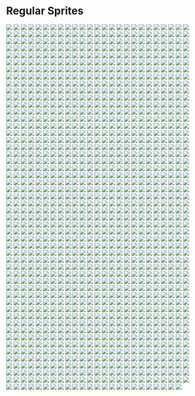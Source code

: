 # Regular Sprites
![](../static/regular/lombre.png)
![](../static/regular/ninjask.png)
![](../static/regular/garbodor-gmax.png)
![](../static/regular/vivillon-ocean.png)
![](../static/regular/ninetales.png)
![](../static/regular/furret.png)
![](../static/regular/corsola.png)
![](../static/regular/grubbin.png)
![](../static/regular/gastrodon-east.png)
![](../static/regular/runerigus.png)
![](../static/regular/arceus-dragon.png)
![](../static/regular/dewott.png)
![](../static/regular/gyarados.png)
![](../static/regular/sawsbuck-summer.png)
![](../static/regular/omastar.png)
![](../static/regular/toxtricity-low-key.png)
![](../static/regular/alakazam-mega.png)
![](../static/regular/vivillon-garden.png)
![](../static/regular/coalossal.png)
![](../static/regular/magearna-original.png)
![](../static/regular/kirlia.png)
![](../static/regular/croconaw.png)
![](../static/regular/dragonite.png)
![](../static/regular/drifblim.png)
![](../static/regular/oricorio-pom-pom.png)
![](../static/regular/alcremie-lemon-cream-star.png)
![](../static/regular/slugma.png)
![](../static/regular/registeel.png)
![](../static/regular/kyurem.png)
![](../static/regular/grookey.png)
![](../static/regular/deoxys-speed.png)
![](../static/regular/sandshrew.png)
![](../static/regular/shuckle.png)
![](../static/regular/silvally-water.png)
![](../static/regular/ludicolo.png)
![](../static/regular/golisopod.png)
![](../static/regular/hydreigon.png)
![](../static/regular/shuppet.png)
![](../static/regular/oranguru.png)
![](../static/regular/gallade-mega.png)
![](../static/regular/alcremie-caramel-swirl-strawberry.png)
![](../static/regular/unown-u.png)
![](../static/regular/silvally-psychic.png)
![](../static/regular/rotom.png)
![](../static/regular/silvally-poison.png)
![](../static/regular/mantyke.png)
![](../static/regular/deerling-summer.png)
![](../static/regular/furfrou-pharaoh.png)
![](../static/regular/monferno.png)
![](../static/regular/hitmonlee.png)
![](../static/regular/sunkern.png)
![](../static/regular/audino.png)
![](../static/regular/galvantula.png)
![](../static/regular/manectric.png)
![](../static/regular/silvally-ground.png)
![](../static/regular/stonjourner.png)
![](../static/regular/blastoise.png)
![](../static/regular/cacturne.png)
![](../static/regular/dusknoir.png)
![](../static/regular/porygon-z.png)
![](../static/regular/silvally-electric.png)
![](../static/regular/alcremie-matcha-cream-clover.png)
![](../static/regular/caterpie.png)
![](../static/regular/bouffalant.png)
![](../static/regular/unown-e.png)
![](../static/regular/calyrex.png)
![](../static/regular/fennekin.png)
![](../static/regular/zacian-crowned.png)
![](../static/regular/sealeo.png)
![](../static/regular/glalie-mega.png)
![](../static/regular/furfrou-kabuki.png)
![](../static/regular/swoobat.png)
![](../static/regular/dustox.png)
![](../static/regular/furfrou.png)
![](../static/regular/wimpod.png)
![](../static/regular/heracross.png)
![](../static/regular/eevee.png)
![](../static/regular/arceus-fire.png)
![](../static/regular/raticate.png)
![](../static/regular/vanillite.png)
![](../static/regular/kangaskhan.png)
![](../static/regular/arbok.png)
![](../static/regular/shelgon.png)
![](../static/regular/alcremie-mint-cream-strawberry.png)
![](../static/regular/thievul.png)
![](../static/regular/marshtomp.png)
![](../static/regular/skiploom.png)
![](../static/regular/leavanny.png)
![](../static/regular/heracross-mega.png)
![](../static/regular/grimer-alola.png)
![](../static/regular/absol-mega.png)
![](../static/regular/articuno-galar.png)
![](../static/regular/cubone.png)
![](../static/regular/minior-orange-gen7.png)
![](../static/regular/vullaby.png)
![](../static/regular/azurill.png)
![](../static/regular/liepard.png)
![](../static/regular/simipour.png)
![](../static/regular/tapu-bulu.png)
![](../static/regular/mewtwo-mega-x.png)
![](../static/regular/purrloin.png)
![](../static/regular/minior-red.png)
![](../static/regular/snorunt.png)
![](../static/regular/arceus-bug.png)
![](../static/regular/decidueye.png)
![](../static/regular/vivillon-archipelago.png)
![](../static/regular/houndour.png)
![](../static/regular/pidove.png)
![](../static/regular/furfrou-diamond.png)
![](../static/regular/alcremie-vanilla-cream-strawberry.png)
![](../static/regular/minior-violet.png)
![](../static/regular/charizard-gmax.png)
![](../static/regular/charizard-mega-x.png)
![](../static/regular/spoink.png)
![](../static/regular/clefable.png)
![](../static/regular/eldegoss.png)
![](../static/regular/natu.png)
![](../static/regular/bulbasaur.png)
![](../static/regular/venusaur-mega.png)
![](../static/regular/surskit.png)
![](../static/regular/arceus-grass.png)
![](../static/regular/toxicroak.png)
![](../static/regular/minior-yellow-gen-7.png)
![](../static/regular/ponyta-galar.png)
![](../static/regular/alcremie-ruby-swirl-strawberry.png)
![](../static/regular/kartana.png)
![](../static/regular/floette-eternal.png)
![](../static/regular/mr-mime-galar.png)
![](../static/regular/ledian.png)
![](../static/regular/cinderace.png)
![](../static/regular/zangoose.png)
![](../static/regular/pinsir-mega.png)
![](../static/regular/slowbro.png)
![](../static/regular/graveler-alola.png)
![](../static/regular/axew.png)
![](../static/regular/vivillon-sandstorm.png)
![](../static/regular/escavalier.png)
![](../static/regular/zeraora.png)
![](../static/regular/arceus-ground.png)
![](../static/regular/ariados.png)
![](../static/regular/ferroseed.png)
![](../static/regular/huntail.png)
![](../static/regular/turtwig.png)
![](../static/regular/cherrim-sunshine.png)
![](../static/regular/meowth-alola.png)
![](../static/regular/bellsprout.png)
![](../static/regular/salamence-mega.png)
![](../static/regular/alcremie-salted-cream-love.png)
![](../static/regular/numel.png)
![](../static/regular/kyogre-primal.png)
![](../static/regular/aurorus.png)
![](../static/regular/alcremie-lemon-cream-berry.png)
![](../static/regular/skorupi.png)
![](../static/regular/haxorus.png)
![](../static/regular/cloyster.png)
![](../static/regular/lopunny-mega.png)
![](../static/regular/magcargo.png)
![](../static/regular/castform-snowy.png)
![](../static/regular/dartrix.png)
![](../static/regular/silvally.png)
![](../static/regular/burmy.png)
![](../static/regular/weezing.png)
![](../static/regular/xurkitree.png)
![](../static/regular/eternatus-eternamax.png)
![](../static/regular/slowbro-galar.png)
![](../static/regular/gardevoir.png)
![](../static/regular/unown-z.png)
![](../static/regular/spheal.png)
![](../static/regular/gengar-gmax.png)
![](../static/regular/hakamo-o.png)
![](../static/regular/gardevoir-mega.png)
![](../static/regular/shelmet.png)
![](../static/regular/snover.png)
![](../static/regular/blaziken-mega.png)
![](../static/regular/froakie.png)
![](../static/regular/alcremie-salted-cream-flower.png)
![](../static/regular/dratini.png)
![](../static/regular/noctowl.png)
![](../static/regular/duraludon.png)
![](../static/regular/simisear.png)
![](../static/regular/silvally-fairy.png)
![](../static/regular/castform.png)
![](../static/regular/espeon.png)
![](../static/regular/electrode.png)
![](../static/regular/giratina-origin.png)
![](../static/regular/unown-w.png)
![](../static/regular/paras.png)
![](../static/regular/tynamo.png)
![](../static/regular/arrokuda.png)
![](../static/regular/jumpluff.png)
![](../static/regular/shiinotic.png)
![](../static/regular/dusclops.png)
![](../static/regular/cresselia.png)
![](../static/regular/stunfisk-galar.png)
![](../static/regular/trubbish.png)
![](../static/regular/oshawott.png)
![](../static/regular/palkia.png)
![](../static/regular/mamoswine.png)
![](../static/regular/mandibuzz.png)
![](../static/regular/exeggcute.png)
![](../static/regular/shellos-east.png)
![](../static/regular/klink.png)
![](../static/regular/arctovish.png)
![](../static/regular/samurott.png)
![](../static/regular/swellow.png)
![](../static/regular/chatot.png)
![](../static/regular/sableye.png)
![](../static/regular/abomasnow-mega.png)
![](../static/regular/sylveon.png)
![](../static/regular/yanma.png)
![](../static/regular/entei.png)
![](../static/regular/scyther.png)
![](../static/regular/raikou.png)
![](../static/regular/morpeko-hangry.png)
![](../static/regular/florges.png)
![](../static/regular/shellos.png)
![](../static/regular/teddiursa.png)
![](../static/regular/raboot.png)
![](../static/regular/foongus.png)
![](../static/regular/carkol.png)
![](../static/regular/blacephalon.png)
![](../static/regular/unown-k.png)
![](../static/regular/zapdos.png)
![](../static/regular/pikachu-pop-star.png)
![](../static/regular/magnezone.png)
![](../static/regular/silvally-dragon.png)
![](../static/regular/hypno.png)
![](../static/regular/purugly.png)
![](../static/regular/hitmontop.png)
![](../static/regular/golurk.png)
![](../static/regular/impidimp.png)
![](../static/regular/farfetchd.png)
![](../static/regular/unown-h.png)
![](../static/regular/phione.png)
![](../static/regular/swanna.png)
![](../static/regular/alcremie-ruby-cream-berry.png)
![](../static/regular/rotom-wash.png)
![](../static/regular/perrserker.png)
![](../static/regular/talonflame.png)
![](../static/regular/pikachu-starter.png)
![](../static/regular/parasect.png)
![](../static/regular/pichu-spiky-eared.png)
![](../static/regular/pikachu-cosplay.png)
![](../static/regular/alcremie-salted-cream-plain.png)
![](../static/regular/unown-t.png)
![](../static/regular/litleo.png)
![](../static/regular/minior-green.png)
![](../static/regular/passimian.png)
![](../static/regular/wobbuffet.png)
![](../static/regular/noivern.png)
![](../static/regular/blitzle.png)
![](../static/regular/luvdisc.png)
![](../static/regular/jellicent.png)
![](../static/regular/rayquaza.png)
![](../static/regular/volcanion.png)
![](../static/regular/spritzee.png)
![](../static/regular/morgrem.png)
![](../static/regular/krokorok.png)
![](../static/regular/glaceon.png)
![](../static/regular/alcremie-salted-cream-star.png)
![](../static/regular/flabebe-yellow.png)
![](../static/regular/minior-indigo.png)
![](../static/regular/unown-g.png)
![](../static/regular/geodude-alola.png)
![](../static/regular/floette.png)
![](../static/regular/roserade.png)
![](../static/regular/squirtle.png)
![](../static/regular/jigglypuff.png)
![](../static/regular/furfrou-matron.png)
![](../static/regular/alcremie-mint-cream-love.png)
![](../static/regular/falinks.png)
![](../static/regular/alcremie-caramel-swirl-flower.png)
![](../static/regular/aegislash.png)
![](../static/regular/glastrier.png)
![](../static/regular/rapidash.png)
![](../static/regular/polteageist.png)
![](../static/regular/dodrio.png)
![](../static/regular/murkrow.png)
![](../static/regular/cofagrigus.png)
![](../static/regular/houndoom.png)
![](../static/regular/stakataka.png)
![](../static/regular/rhyhorn.png)
![](../static/regular/meowstic.png)
![](../static/regular/tapu-fini.png)
![](../static/regular/sobble.png)
![](../static/regular/grotle.png)
![](../static/regular/tranquill.png)
![](../static/regular/forretress.png)
![](../static/regular/torracat.png)
![](../static/regular/prinplup.png)
![](../static/regular/torkoal.png)
![](../static/regular/skitty.png)
![](../static/regular/anorith.png)
![](../static/regular/yungoos.png)
![](../static/regular/kricketot.png)
![](../static/regular/venomoth.png)
![](../static/regular/kingler.png)
![](../static/regular/cinderace-gmax.png)
![](../static/regular/alcremie-vanilla-cream-ribbon.png)
![](../static/regular/geodude.png)
![](../static/regular/silvally-grass.png)
![](../static/regular/gothorita.png)
![](../static/regular/skwovet.png)
![](../static/regular/wooper.png)
![](../static/regular/pikachu-world-cap.png)
![](../static/regular/sewaddle.png)
![](../static/regular/lopunny.png)
![](../static/regular/jangmo-o.png)
![](../static/regular/electivire.png)
![](../static/regular/zygarde-complete.png)
![](../static/regular/latios.png)
![](../static/regular/spectrier.png)
![](../static/regular/rotom-frost.png)
![](../static/regular/unown-s.png)
![](../static/regular/flabebe.png)
![](../static/regular/sigilyph.png)
![](../static/regular/sandslash.png)
![](../static/regular/guzzlord.png)
![](../static/regular/alcremie-vanilla-cream-clover.png)
![](../static/regular/kakuna.png)
![](../static/regular/swinub.png)
![](../static/regular/magearna.png)
![](../static/regular/beedrill-mega.png)
![](../static/regular/spinarak.png)
![](../static/regular/azelf.png)
![](../static/regular/whimsicott.png)
![](../static/regular/victini.png)
![](../static/regular/vivillon-savanna.png)
![](../static/regular/unown-i.png)
![](../static/regular/seel.png)
![](../static/regular/panpour.png)
![](../static/regular/bergmite.png)
![](../static/regular/tropius.png)
![](../static/regular/lotad.png)
![](../static/regular/rotom-mow.png)
![](../static/regular/alomomola.png)
![](../static/regular/tsareena.png)
![](../static/regular/bellossom.png)
![](../static/regular/milcery.png)
![](../static/regular/jynx.png)
![](../static/regular/alcremie-caramel-swirl-berry.png)
![](../static/regular/toxtricity-gmax.png)
![](../static/regular/mienfoo.png)
![](../static/regular/pansage.png)
![](../static/regular/klang.png)
![](../static/regular/miltank.png)
![](../static/regular/unown-exclamation.png)
![](../static/regular/diancie.png)
![](../static/regular/staravia.png)
![](../static/regular/snivy.png)
![](../static/regular/unown-b.png)
![](../static/regular/pikachu-kalos-cap.png)
![](../static/regular/greninja.png)
![](../static/regular/litwick.png)
![](../static/regular/alcremie-caramel-swirl-love.png)
![](../static/regular/helioptile.png)
![](../static/regular/banette-mega.png)
![](../static/regular/serperior.png)
![](../static/regular/wormadam.png)
![](../static/regular/pikachu-libre.png)
![](../static/regular/raichu-alola.png)
![](../static/regular/hippowdon.png)
![](../static/regular/alcremie-matcha-cream-strawberry.png)
![](../static/regular/carvanha.png)
![](../static/regular/arceus-fighting.png)
![](../static/regular/pyukumuku.png)
![](../static/regular/groudon-primal.png)
![](../static/regular/loudred.png)
![](../static/regular/buzzwole.png)
![](../static/regular/volbeat.png)
![](../static/regular/gliscor.png)
![](../static/regular/buneary.png)
![](../static/regular/flareon.png)
![](../static/regular/lucario.png)
![](../static/regular/diancie-mega.png)
![](../static/regular/minior-violet-gen7.png)
![](../static/regular/sawk.png)
![](../static/regular/lunatone.png)
![](../static/regular/lumineon.png)
![](../static/regular/alcremie-vanilla-cream-star.png)
![](../static/regular/cradily.png)
![](../static/regular/alcremie-ruby-swirl-ribbon.png)
![](../static/regular/pawniard.png)
![](../static/regular/magmortar.png)
![](../static/regular/aron.png)
![](../static/regular/goomy.png)
![](../static/regular/alcremie-gmax.png)
![](../static/regular/hoppip.png)
![](../static/regular/yveltal.png)
![](../static/regular/slowking-galar.png)
![](../static/regular/unown-c.png)
![](../static/regular/lapras.png)
![](../static/regular/drednaw-gmax.png)
![](../static/regular/unown-v.png)
![](../static/regular/primeape.png)
![](../static/regular/honedge.png)
![](../static/regular/feebas.png)
![](../static/regular/meditite.png)
![](../static/regular/whiscash.png)
![](../static/regular/nidoran-m.png)
![](../static/regular/regigigas.png)
![](../static/regular/gothita.png)
![](../static/regular/meltan.png)
![](../static/regular/magby.png)
![](../static/regular/swalot.png)
![](../static/regular/skrelp.png)
![](../static/regular/kangaskhan-mega.png)
![](../static/regular/rockruff.png)
![](../static/regular/gurdurr.png)
![](../static/regular/rotom-fan.png)
![](../static/regular/sentret.png)
![](../static/regular/slakoth.png)
![](../static/regular/medicham.png)
![](../static/regular/nidorino.png)
![](../static/regular/alcremie-ruby-swirl-plain.png)
![](../static/regular/machop.png)
![](../static/regular/haunter.png)
![](../static/regular/cranidos.png)
![](../static/regular/vivillon-continental.png)
![](../static/regular/alcremie-lemon-cream-strawberry.png)
![](../static/regular/florges-yellow.png)
![](../static/regular/deoxys-defense.png)
![](../static/regular/zapdos-galar.png)
![](../static/regular/scatterbug.png)
![](../static/regular/shinx.png)
![](../static/regular/snorlax-gmax.png)
![](../static/regular/arceus-fairy.png)
![](../static/regular/lugia.png)
![](../static/regular/charjabug.png)
![](../static/regular/bunnelby.png)
![](../static/regular/gengar-mega.png)
![](../static/regular/butterfree.png)
![](../static/regular/virizion.png)
![](../static/regular/lugia-shadow.png)
![](../static/regular/vivillon-modern.png)
![](../static/regular/skiddo.png)
![](../static/regular/silvally-flying.png)
![](../static/regular/sawsbuck-autumn.png)
![](../static/regular/scizor.png)
![](../static/regular/corviknight-gmax.png)
![](../static/regular/regidrago.png)
![](../static/regular/meganium.png)
![](../static/regular/skuntank.png)
![](../static/regular/electrike.png)
![](../static/regular/furfrou-heart.png)
![](../static/regular/aipom.png)
![](../static/regular/smeargle.png)
![](../static/regular/basculin-blue-striped.png)
![](../static/regular/bruxish.png)
![](../static/regular/zamazenta.png)
![](../static/regular/oddish.png)
![](../static/regular/dewgong.png)
![](../static/regular/sizzlipede.png)
![](../static/regular/manectric-mega.png)
![](../static/regular/tangrowth.png)
![](../static/regular/deino.png)
![](../static/regular/seaking.png)
![](../static/regular/torchic.png)
![](../static/regular/alcremie-salted-cream-berry.png)
![](../static/regular/alcremie-ruby-cream-star.png)
![](../static/regular/claydol.png)
![](../static/regular/urshifu-gmax.png)
![](../static/regular/alcremie-rainbow-swirl-ribbon.png)
![](../static/regular/castform-sunny.png)
![](../static/regular/conkeldurr.png)
![](../static/regular/unown-r.png)
![](../static/regular/throh.png)
![](../static/regular/relicanth.png)
![](../static/regular/pikachu-sinnoh-cap.png)
![](../static/regular/ambipom.png)
![](../static/regular/alcremie-caramel-swirl-plain.png)
![](../static/regular/genesect-shock.png)
![](../static/regular/crawdaunt.png)
![](../static/regular/suicune.png)
![](../static/regular/unown-y.png)
![](../static/regular/maractus.png)
![](../static/regular/eiscue.png)
![](../static/regular/gossifleur.png)
![](../static/regular/amoonguss.png)
![](../static/regular/pincurchin.png)
![](../static/regular/pikachu-alola-cap.png)
![](../static/regular/togekiss.png)
![](../static/regular/krookodile.png)
![](../static/regular/feraligatr.png)
![](../static/regular/moltres-galar.png)
![](../static/regular/exeggutor.png)
![](../static/regular/zoroark.png)
![](../static/regular/cherubi.png)
![](../static/regular/vivillon-sun.png)
![](../static/regular/greedent.png)
![](../static/regular/vulpix-alola.png)
![](../static/regular/hitmonchan.png)
![](../static/regular/timburr.png)
![](../static/regular/furfrou-dandy.png)
![](../static/regular/sandslash-alola.png)
![](../static/regular/lycanroc-midnight.png)
![](../static/regular/elekid.png)
![](../static/regular/minun.png)
![](../static/regular/voltorb.png)
![](../static/regular/bayleef.png)
![](../static/regular/uxie.png)
![](../static/regular/mudbray.png)
![](../static/regular/cufant.png)
![](../static/regular/spewpa.png)
![](../static/regular/darumaka.png)
![](../static/regular/lycanroc-dusk.png)
![](../static/regular/gloom.png)
![](../static/regular/yamask-galar.png)
![](../static/regular/grimer.png)
![](../static/regular/spearow.png)
![](../static/regular/porygon2.png)
![](../static/regular/abomasnow.png)
![](../static/regular/celebi.png)
![](../static/regular/vivillon-tundra.png)
![](../static/regular/klinklang.png)
![](../static/regular/vanillish.png)
![](../static/regular/volcarona.png)
![](../static/regular/tentacruel.png)
![](../static/regular/florges-orange.png)
![](../static/regular/persian-alola.png)
![](../static/regular/centiskorch-gmax.png)
![](../static/regular/yamask.png)
![](../static/regular/minior-blue-gen7.png)
![](../static/regular/muk-alola.png)
![](../static/regular/diglett.png)
![](../static/regular/diggersby.png)
![](../static/regular/exploud.png)
![](../static/regular/meloetta-pirouette.png)
![](../static/regular/snubbull.png)
![](../static/regular/grapploct.png)
![](../static/regular/naganadel.png)
![](../static/regular/slowbro-mega.png)
![](../static/regular/cherrim.png)
![](../static/regular/keldeo.png)
![](../static/regular/garchomp-mega.png)
![](../static/regular/salamence.png)
![](../static/regular/glalie.png)
![](../static/regular/roggenrola.png)
![](../static/regular/unown-x.png)
![](../static/regular/granbull.png)
![](../static/regular/illumise.png)
![](../static/regular/tympole.png)
![](../static/regular/wishiwashi-school.png)
![](../static/regular/kingdra.png)
![](../static/regular/alcremie-mint-cream-plain.png)
![](../static/regular/drampa.png)
![](../static/regular/darmanitan.png)
![](../static/regular/vivillon-high-plains.png)
![](../static/regular/charmeleon.png)
![](../static/regular/slaking.png)
![](../static/regular/scizor-mega.png)
![](../static/regular/charmander.png)
![](../static/regular/calyrex-ice-rider.png)
![](../static/regular/reshiram.png)
![](../static/regular/starmie.png)
![](../static/regular/hattrem.png)
![](../static/regular/donphan.png)
![](../static/regular/stufful.png)
![](../static/regular/barraskewda.png)
![](../static/regular/linoone-galar.png)
![](../static/regular/seviper.png)
![](../static/regular/arceus-steel.png)
![](../static/regular/psyduck.png)
![](../static/regular/floette-white.png)
![](../static/regular/ducklett.png)
![](../static/regular/shieldon.png)
![](../static/regular/zacian.png)
![](../static/regular/poliwag.png)
![](../static/regular/charizard.png)
![](../static/regular/servine.png)
![](../static/regular/combee.png)
![](../static/regular/piplup.png)
![](../static/regular/fletchling.png)
![](../static/regular/alcremie-caramel-swirl-clover.png)
![](../static/regular/palossand.png)
![](../static/regular/unown.png)
![](../static/regular/boldore.png)
![](../static/regular/rampardos.png)
![](../static/regular/minior-blue.png)
![](../static/regular/lampent.png)
![](../static/regular/toucannon.png)
![](../static/regular/pachirisu.png)
![](../static/regular/seedot.png)
![](../static/regular/minior-orange.png)
![](../static/regular/mantine.png)
![](../static/regular/arctozolt.png)
![](../static/regular/pumpkaboo-super.png)
![](../static/regular/pumpkaboo-small.png)
![](../static/regular/nihilego.png)
![](../static/regular/pidgeot-mega.png)
![](../static/regular/barbaracle.png)
![](../static/regular/landorus-therian.png)
![](../static/regular/watchog.png)
![](../static/regular/heatran.png)
![](../static/regular/kabutops.png)
![](../static/regular/seismitoad.png)
![](../static/regular/camerupt-mega.png)
![](../static/regular/mareanie.png)
![](../static/regular/cinccino.png)
![](../static/regular/blissey.png)
![](../static/regular/dubwool.png)
![](../static/regular/drizzile.png)
![](../static/regular/cubchoo.png)
![](../static/regular/archeops.png)
![](../static/regular/marowak.png)
![](../static/regular/floette-orange.png)
![](../static/regular/drifloon.png)
![](../static/regular/tentacool.png)
![](../static/regular/mightyena.png)
![](../static/regular/lilligant.png)
![](../static/regular/koffing.png)
![](../static/regular/silvally-steel.png)
![](../static/regular/mawile.png)
![](../static/regular/chewtle.png)
![](../static/regular/dracovish.png)
![](../static/regular/rapidash-galar.png)
![](../static/regular/dragapult.png)
![](../static/regular/vaporeon.png)
![](../static/regular/lillipup.png)
![](../static/regular/gastrodon.png)
![](../static/regular/genesect.png)
![](../static/regular/nidoking.png)
![](../static/regular/dugtrio.png)
![](../static/regular/poliwhirl.png)
![](../static/regular/unown-p.png)
![](../static/regular/crabrawler.png)
![](../static/regular/staryu.png)
![](../static/regular/poliwrath.png)
![](../static/regular/pancham.png)
![](../static/regular/aggron-mega.png)
![](../static/regular/terrakion.png)
![](../static/regular/orbeetle.png)
![](../static/regular/cursola.png)
![](../static/regular/wingull.png)
![](../static/regular/armaldo.png)
![](../static/regular/duskull.png)
![](../static/regular/rattata-alola.png)
![](../static/regular/spinda-blank.png)
![](../static/regular/girafarig.png)
![](../static/regular/alcremie-ruby-cream-plain.png)
![](../static/regular/shellder.png)
![](../static/regular/slowking.png)
![](../static/regular/flaaffy.png)
![](../static/regular/golduck.png)
![](../static/regular/pikachu-hoenn-cap.png)
![](../static/regular/duraludon-gmax.png)
![](../static/regular/onix.png)
![](../static/regular/typhlosion.png)
![](../static/regular/sandaconda.png)
![](../static/regular/arceus-dark.png)
![](../static/regular/urshifu.png)
![](../static/regular/tyrogue.png)
![](../static/regular/toxel.png)
![](../static/regular/swampert.png)
![](../static/regular/corviknight.png)
![](../static/regular/kingler-gmax.png)
![](../static/regular/pikipek.png)
![](../static/regular/cobalion.png)
![](../static/regular/aerodactyl.png)
![](../static/regular/grimmsnarl.png)
![](../static/regular/venonat.png)
![](../static/regular/cramorant-gulping.png)
![](../static/regular/omanyte.png)
![](../static/regular/cramorant-gorging.png)
![](../static/regular/metapod.png)
![](../static/regular/munna.png)
![](../static/regular/binacle.png)
![](../static/regular/gigalith.png)
![](../static/regular/alcremie-ruby-cream-clover.png)
![](../static/regular/fletchinder.png)
![](../static/regular/lanturn.png)
![](../static/regular/cutiefly.png)
![](../static/regular/rotom-heat.png)
![](../static/regular/hatenna.png)
![](../static/regular/eevee-starter.png)
![](../static/regular/alakazam.png)
![](../static/regular/drowzee.png)
![](../static/regular/arcanine.png)
![](../static/regular/rhyperior.png)
![](../static/regular/farfetchd-galar.png)
![](../static/regular/zarude.png)
![](../static/regular/ivysaur.png)
![](../static/regular/quilladin.png)
![](../static/regular/braviary.png)
![](../static/regular/rookidee.png)
![](../static/regular/togepi.png)
![](../static/regular/sneasel.png)
![](../static/regular/emolga.png)
![](../static/regular/blipbug.png)
![](../static/regular/cascoon.png)
![](../static/regular/leafeon.png)
![](../static/regular/sinistea.png)
![](../static/regular/dragonair.png)
![](../static/regular/furfrou-star.png)
![](../static/regular/pikachu-belle.png)
![](../static/regular/pidgeotto.png)
![](../static/regular/machamp.png)
![](../static/regular/necrozma.png)
![](../static/regular/probopass.png)
![](../static/regular/wigglytuff.png)
![](../static/regular/alcremie-matcha-cream-star.png)
![](../static/regular/meowth-gmax.png)
![](../static/regular/obstagoon.png)
![](../static/regular/magnemite.png)
![](../static/regular/kadabra.png)
![](../static/regular/type-null.png)
![](../static/regular/carnivine.png)
![](../static/regular/muk.png)
![](../static/regular/wartortle.png)
![](../static/regular/pikachu-original-cap.png)
![](../static/regular/pikachu-phd.png)
![](../static/regular/alcremie-rainbow-swirl-berry.png)
![](../static/regular/dracozolt.png)
![](../static/regular/sharpedo.png)
![](../static/regular/shaymin-sky.png)
![](../static/regular/zekrom.png)
![](../static/regular/bewear.png)
![](../static/regular/alcremie-ruby-cream-flower.png)
![](../static/regular/lunala.png)
![](../static/regular/boltund.png)
![](../static/regular/kricketune.png)
![](../static/regular/gourgeist.png)
![](../static/regular/avalugg.png)
![](../static/regular/alcremie-mint-cream-clover.png)
![](../static/regular/toxtricity.png)
![](../static/regular/hoopa-unbound.png)
![](../static/regular/riolu.png)
![](../static/regular/regirock.png)
![](../static/regular/scorbunny.png)
![](../static/regular/sceptile.png)
![](../static/regular/swampert-mega.png)
![](../static/regular/spinda-filled.png)
![](../static/regular/seadra.png)
![](../static/regular/pelipper.png)
![](../static/regular/larvitar.png)
![](../static/regular/gourgeist-super.png)
![](../static/regular/cryogonal.png)
![](../static/regular/silvally-rock.png)
![](../static/regular/alcremie-ruby-cream-ribbon.png)
![](../static/regular/mismagius.png)
![](../static/regular/roselia.png)
![](../static/regular/manaphy.png)
![](../static/regular/unown-question.png)
![](../static/regular/alcremie-mint-cream-flower.png)
![](../static/regular/barboach.png)
![](../static/regular/regieleki.png)
![](../static/regular/sunflora.png)
![](../static/regular/bisharp.png)
![](../static/regular/blastoise-mega.png)
![](../static/regular/chandelure.png)
![](../static/regular/metang.png)
![](../static/regular/nincada.png)
![](../static/regular/pichu.png)
![](../static/regular/tangela.png)
![](../static/regular/azumarill.png)
![](../static/regular/scolipede.png)
![](../static/regular/necrozma-dawn.png)
![](../static/regular/skarmory.png)
![](../static/regular/dragalge.png)
![](../static/regular/combusken.png)
![](../static/regular/silvally-ghost.png)
![](../static/regular/coalossal-gmax.png)
![](../static/regular/nidoran-f.png)
![](../static/regular/alcremie-salted-cream-clover.png)
![](../static/regular/bidoof.png)
![](../static/regular/mr-mime.png)
![](../static/regular/tornadus.png)
![](../static/regular/gastly.png)
![](../static/regular/pumpkaboo.png)
![](../static/regular/rillaboom-gmax.png)
![](../static/regular/flabebe-orange.png)
![](../static/regular/drapion.png)
![](../static/regular/wormadam-sandy.png)
![](../static/regular/oricorio.png)
![](../static/regular/alcremie-mint-cream-ribbon.png)
![](../static/regular/sliggoo.png)
![](../static/regular/jirachi.png)
![](../static/regular/clauncher.png)
![](../static/regular/gligar.png)
![](../static/regular/snom.png)
![](../static/regular/reuniclus.png)
![](../static/regular/raticate-alola.png)
![](../static/regular/alcremie-ruby-cream-love.png)
![](../static/regular/nickit.png)
![](../static/regular/furfrou-debutante.png)
![](../static/regular/wooloo.png)
![](../static/regular/fraxure.png)
![](../static/regular/drednaw.png)
![](../static/regular/minior-red-gen7.png)
![](../static/regular/spinda.png)
![](../static/regular/tyranitar-mega.png)
![](../static/regular/smoochum.png)
![](../static/regular/hoopa.png)
![](../static/regular/machamp-gmax.png)
![](../static/regular/pansear.png)
![](../static/regular/minior-green-gen7.png)
![](../static/regular/alcremie-lemon-cream-plain.png)
![](../static/regular/alcremie.png)
![](../static/regular/pupitar.png)
![](../static/regular/staraptor.png)
![](../static/regular/luxio.png)
![](../static/regular/glameow.png)
![](../static/regular/camerupt.png)
![](../static/regular/floette-blue.png)
![](../static/regular/beartic.png)
![](../static/regular/blastoise-gmax.png)
![](../static/regular/zigzagoon-galar.png)
![](../static/regular/alcremie-matcha-cream-berry.png)
![](../static/regular/sawsbuck.png)
![](../static/regular/slowpoke-galar.png)
![](../static/regular/silvally-fire.png)
![](../static/regular/silvally-bug.png)
![](../static/regular/aerodactyl-mega.png)
![](../static/regular/bagon.png)
![](../static/regular/delibird.png)
![](../static/regular/phantump.png)
![](../static/regular/vanilluxe.png)
![](../static/regular/alcremie-vanilla-cream-berry.png)
![](../static/regular/tapu-lele.png)
![](../static/regular/torterra.png)
![](../static/regular/chimecho.png)
![](../static/regular/bastiodon.png)
![](../static/regular/beautifly.png)
![](../static/regular/finneon.png)
![](../static/regular/noibat.png)
![](../static/regular/arceus-rock.png)
![](../static/regular/tyranitar.png)
![](../static/regular/gogoat.png)
![](../static/regular/mienshao.png)
![](../static/regular/chingling.png)
![](../static/regular/pignite.png)
![](../static/regular/zygarde-10.png)
![](../static/regular/pheromosa.png)
![](../static/regular/minior-indigo-gen7.png)
![](../static/regular/clefairy.png)
![](../static/regular/pikachu-partner-cap.png)
![](../static/regular/diglett-alola.png)
![](../static/regular/togedemaru.png)
![](../static/regular/arceus-psychic.png)
![](../static/regular/butterfree-gmax.png)
![](../static/regular/appletun.png)
![](../static/regular/sawsbuck-winter.png)
![](../static/regular/patrat.png)
![](../static/regular/breloom.png)
![](../static/regular/venipede.png)
![](../static/regular/unown-m.png)
![](../static/regular/lileep.png)
![](../static/regular/kyurem-black.png)
![](../static/regular/remoraid.png)
![](../static/regular/magneton.png)
![](../static/regular/salazzle.png)
![](../static/regular/unown-o.png)
![](../static/regular/cyndaquil.png)
![](../static/regular/gyarados-mega.png)
![](../static/regular/karrablast.png)
![](../static/regular/alcremie-rainbow-swirl-plain.png)
![](../static/regular/vibrava.png)
![](../static/regular/alcremie-caramel-swirl-ribbon.png)
![](../static/regular/ursaring.png)
![](../static/regular/woobat.png)
![](../static/regular/igglybuff.png)
![](../static/regular/alcremie-salted-cream-ribbon.png)
![](../static/regular/trumbeak.png)
![](../static/regular/flapple.png)
![](../static/regular/heatmor.png)
![](../static/regular/mimikyu.png)
![](../static/regular/ho-oh.png)
![](../static/regular/hoothoot.png)
![](../static/regular/porygon.png)
![](../static/regular/popplio.png)
![](../static/regular/sandile.png)
![](../static/regular/ledyba.png)
![](../static/regular/pangoro.png)
![](../static/regular/plusle.png)
![](../static/regular/venusaur-gmax.png)
![](../static/regular/klefki.png)
![](../static/regular/magikarp.png)
![](../static/regular/alcremie-rainbow-swirl-clover.png)
![](../static/regular/arceus-water.png)
![](../static/regular/sirfetchd.png)
![](../static/regular/vikavolt.png)
![](../static/regular/thwackey.png)
![](../static/regular/meloetta.png)
![](../static/regular/mankey.png)
![](../static/regular/snorlax.png)
![](../static/regular/quagsire.png)
![](../static/regular/vivillon-river.png)
![](../static/regular/rufflet.png)
![](../static/regular/druddigon.png)
![](../static/regular/chimchar.png)
![](../static/regular/groudon.png)
![](../static/regular/kyogre.png)
![](../static/regular/honchkrow.png)
![](../static/regular/arceus-ice.png)
![](../static/regular/shaymin.png)
![](../static/regular/ribombee.png)
![](../static/regular/poochyena.png)
![](../static/regular/altaria.png)
![](../static/regular/goodra.png)
![](../static/regular/nidoqueen.png)
![](../static/regular/stantler.png)
![](../static/regular/steelix.png)
![](../static/regular/vivillon-marine.png)
![](../static/regular/jolteon.png)
![](../static/regular/unown-f.png)
![](../static/regular/copperajah.png)
![](../static/regular/alcremie-lemon-cream-clover.png)
![](../static/regular/calyrex-shadow-rider.png)
![](../static/regular/blaziken.png)
![](../static/regular/tornadus-therian.png)
![](../static/regular/piloswine.png)
![](../static/regular/solosis.png)
![](../static/regular/latios-mega.png)
![](../static/regular/xatu.png)
![](../static/regular/aegislash-blade.png)
![](../static/regular/thundurus-therian.png)
![](../static/regular/altaria-mega.png)
![](../static/regular/sceptile-mega.png)
![](../static/regular/greninja-ash.png)
![](../static/regular/thundurus.png)
![](../static/regular/clobbopus.png)
![](../static/regular/unown-l.png)
![](../static/regular/froslass.png)
![](../static/regular/walrein.png)
![](../static/regular/zubat.png)
![](../static/regular/totodile.png)
![](../static/regular/raichu.png)
![](../static/regular/cosmoem.png)
![](../static/regular/beheeyem.png)
![](../static/regular/vivillon.png)
![](../static/regular/golbat.png)
![](../static/regular/treecko.png)
![](../static/regular/eelektrik.png)
![](../static/regular/cacnea.png)
![](../static/regular/steelix-mega.png)
![](../static/regular/vivillon-monsoon.png)
![](../static/regular/swirlix.png)
![](../static/regular/florges-white.png)
![](../static/regular/bronzor.png)
![](../static/regular/arceus-ghost.png)
![](../static/regular/alcremie-matcha-cream-plain.png)
![](../static/regular/turtonator.png)
![](../static/regular/dreepy.png)
![](../static/regular/floette-yellow.png)
![](../static/regular/ralts.png)
![](../static/regular/audino-mega.png)
![](../static/regular/lickitung.png)
![](../static/regular/articuno.png)
![](../static/regular/metagross.png)
![](../static/regular/crabominable.png)
![](../static/regular/dugtrio-alola.png)
![](../static/regular/cleffa.png)
![](../static/regular/zorua.png)
![](../static/regular/corvisquire.png)
![](../static/regular/larvesta.png)
![](../static/regular/cramorant.png)
![](../static/regular/rowlet.png)
![](../static/regular/hatterene.png)
![](../static/regular/sandygast.png)
![](../static/regular/excadrill.png)
![](../static/regular/vivillon-elegant.png)
![](../static/regular/basculin.png)
![](../static/regular/chespin.png)
![](../static/regular/scraggy.png)
![](../static/regular/primarina.png)
![](../static/regular/misdreavus.png)
![](../static/regular/baltoy.png)
![](../static/regular/cosmog.png)
![](../static/regular/togetic.png)
![](../static/regular/alcremie-caramel-swirl-star.png)
![](../static/regular/vivillon-jungle.png)
![](../static/regular/kabuto.png)
![](../static/regular/slowpoke.png)
![](../static/regular/doublade.png)
![](../static/regular/burmy-trash.png)
![](../static/regular/whirlipede.png)
![](../static/regular/grovyle.png)
![](../static/regular/sableye-mega.png)
![](../static/regular/mareep.png)
![](../static/regular/tyrunt.png)
![](../static/regular/salandit.png)
![](../static/regular/minior-yellow.png)
![](../static/regular/zigzagoon.png)
![](../static/regular/ampharos.png)
![](../static/regular/pikachu.png)
![](../static/regular/chikorita.png)
![](../static/regular/zebstrika.png)
![](../static/regular/malamar.png)
![](../static/regular/dottler.png)
![](../static/regular/lycanroc.png)
![](../static/regular/landorus.png)
![](../static/regular/pinsir.png)
![](../static/regular/shedinja.png)
![](../static/regular/aromatisse.png)
![](../static/regular/mr-rime.png)
![](../static/regular/darkrai.png)
![](../static/regular/alcremie-ruby-swirl-flower.png)
![](../static/regular/hariyama.png)
![](../static/regular/yanmega.png)
![](../static/regular/stunky.png)
![](../static/regular/mudkip.png)
![](../static/regular/crobat.png)
![](../static/regular/kubfu.png)
![](../static/regular/inteleon-gmax.png)
![](../static/regular/growlithe.png)
![](../static/regular/lurantis.png)
![](../static/regular/gallade.png)
![](../static/regular/melmetal.png)
![](../static/regular/alcremie-matcha-cream-ribbon.png)
![](../static/regular/eevee-gmax.png)
![](../static/regular/wynaut.png)
![](../static/regular/weepinbell.png)
![](../static/regular/archen.png)
![](../static/regular/alcremie-ruby-swirl-star.png)
![](../static/regular/poipole.png)
![](../static/regular/oricorio-sensu.png)
![](../static/regular/unown-j.png)
![](../static/regular/umbreon.png)
![](../static/regular/chinchou.png)
![](../static/regular/darmanitan-zen.png)
![](../static/regular/infernape.png)
![](../static/regular/unown-q.png)
![](../static/regular/arceus-flying.png)
![](../static/regular/durant.png)
![](../static/regular/carracosta.png)
![](../static/regular/minccino.png)
![](../static/regular/pikachu-rock-star.png)
![](../static/regular/garbodor.png)
![](../static/regular/electabuzz.png)
![](../static/regular/duosion.png)
![](../static/regular/alcremie-vanilla-cream-love.png)
![](../static/regular/sandshrew-alola.png)
![](../static/regular/florges-blue.png)
![](../static/regular/vivillon-icy-snow.png)
![](../static/regular/politoed.png)
![](../static/regular/deerling-winter.png)
![](../static/regular/sandaconda-gmax.png)
![](../static/regular/weavile.png)
![](../static/regular/chesnaught.png)
![](../static/regular/alcremie-rainbow-swirl-star.png)
![](../static/regular/rhydon.png)
![](../static/regular/happiny.png)
![](../static/regular/palpitoad.png)
![](../static/regular/gourgeist-large.png)
![](../static/regular/gabite.png)
![](../static/regular/genesect-chill.png)
![](../static/regular/lairon.png)
![](../static/regular/zarude-dada.png)
![](../static/regular/banette.png)
![](../static/regular/meowth-galar.png)
![](../static/regular/flapple-gmax.png)
![](../static/regular/corsola-galar.png)
![](../static/regular/pikachu-gmax.png)
![](../static/regular/drakloak.png)
![](../static/regular/joltik.png)
![](../static/regular/wailmer.png)
![](../static/regular/gible.png)
![](../static/regular/weedle.png)
![](../static/regular/alcremie-ruby-swirl-clover.png)
![](../static/regular/burmy-sandy.png)
![](../static/regular/lickilicky.png)
![](../static/regular/tapu-koko.png)
![](../static/regular/pumpkaboo-large.png)
![](../static/regular/arceus.png)
![](../static/regular/marshadow-gen7.png)
![](../static/regular/gorebyss.png)
![](../static/regular/arceus-poison.png)
![](../static/regular/graveler.png)
![](../static/regular/alcremie-rainbow-swirl-strawberry.png)
![](../static/regular/venusaur.png)
![](../static/regular/garchomp.png)
![](../static/regular/gumshoos.png)
![](../static/regular/solrock.png)
![](../static/regular/trapinch.png)
![](../static/regular/linoone.png)
![](../static/regular/minior.png)
![](../static/regular/alcremie-lemon-cream-love.png)
![](../static/regular/pikachu-unova-cap.png)
![](../static/regular/frosmoth.png)
![](../static/regular/abra.png)
![](../static/regular/lucario-mega.png)
![](../static/regular/drilbur.png)
![](../static/regular/vivillon-poke-ball.png)
![](../static/regular/houndoom-mega.png)
![](../static/regular/tauros.png)
![](../static/regular/machoke.png)
![](../static/regular/solgaleo.png)
![](../static/regular/centiskorch.png)
![](../static/regular/deerling-autumn.png)
![](../static/regular/alcremie-matcha-cream-flower.png)
![](../static/regular/delphox.png)
![](../static/regular/goldeen.png)
![](../static/regular/frogadier.png)
![](../static/regular/wurmple.png)
![](../static/regular/mew.png)
![](../static/regular/zamazenta-crowned.png)
![](../static/regular/flabebe-blue.png)
![](../static/regular/octillery.png)
![](../static/regular/tyrantrum.png)
![](../static/regular/vigoroth.png)
![](../static/regular/mudsdale.png)
![](../static/regular/accelgor.png)
![](../static/regular/bounsweet.png)
![](../static/regular/nidorina.png)
![](../static/regular/persian.png)
![](../static/regular/beldum.png)
![](../static/regular/horsea.png)
![](../static/regular/darmanitan-galar-zen.png)
![](../static/regular/sharpedo-mega.png)
![](../static/regular/yamper.png)
![](../static/regular/pidgey.png)
![](../static/regular/emboar.png)
![](../static/regular/dunsparce.png)
![](../static/regular/gulpin.png)
![](../static/regular/alcremie-matcha-cream-love.png)
![](../static/regular/komala.png)
![](../static/regular/victreebel.png)
![](../static/regular/shiftry.png)
![](../static/regular/flabebe-white.png)
![](../static/regular/gothitelle.png)
![](../static/regular/hippopotas.png)
![](../static/regular/deoxys-attack.png)
![](../static/regular/carbink.png)
![](../static/regular/pidgeot.png)
![](../static/regular/indeedee.png)
![](../static/regular/ferrothorn.png)
![](../static/regular/doduo.png)
![](../static/regular/kyurem-white.png)
![](../static/regular/clawitzer.png)
![](../static/regular/alcremie-salted-cream-strawberry.png)
![](../static/regular/absol.png)
![](../static/regular/stunfisk.png)
![](../static/regular/xerneas-active.png)
![](../static/regular/comfey.png)
![](../static/regular/morpeko.png)
![](../static/regular/tepig.png)
![](../static/regular/wormadam-trash.png)
![](../static/regular/delcatty.png)
![](../static/regular/alcremie-vanilla-cream-plain.png)
![](../static/regular/milotic.png)
![](../static/regular/toxapex.png)
![](../static/regular/silvally-fighting.png)
![](../static/regular/pineco.png)
![](../static/regular/espurr.png)
![](../static/regular/necrozma-ultra.png)
![](../static/regular/oricorio-pau.png)
![](../static/regular/scrafty.png)
![](../static/regular/latias-mega.png)
![](../static/regular/silcoon.png)
![](../static/regular/ampharos-mega.png)
![](../static/regular/ponyta.png)
![](../static/regular/inkay.png)
![](../static/regular/urshifu-rapid-strike-gmax.png)
![](../static/regular/dewpider.png)
![](../static/regular/unown-d.png)
![](../static/regular/spiritomb.png)
![](../static/regular/eternatus.png)
![](../static/regular/marowak-alola.png)
![](../static/regular/alcremie-lemon-cream-flower.png)
![](../static/regular/gengar.png)
![](../static/regular/simisage.png)
![](../static/regular/arceus-electric.png)
![](../static/regular/morelull.png)
![](../static/regular/weezing-galar.png)
![](../static/regular/mime-jr.png)
![](../static/regular/alcremie-rainbow-swirl-flower.png)
![](../static/regular/inteleon.png)
![](../static/regular/dhelmise.png)
![](../static/regular/charizard-mega-y.png)
![](../static/regular/rayquaza-mega.png)
![](../static/regular/alcremie-mint-cream-berry.png)
![](../static/regular/keldeo-resolute.png)
![](../static/regular/hatterene-gmax.png)
![](../static/regular/dedenne.png)
![](../static/regular/copperajah-gmax.png)
![](../static/regular/moltres.png)
![](../static/regular/vileplume.png)
![](../static/regular/eiscue-noice.png)
![](../static/regular/silvally-ice.png)
![](../static/regular/taillow.png)
![](../static/regular/flygon.png)
![](../static/regular/krabby.png)
![](../static/regular/elgyem.png)
![](../static/regular/luxray.png)
![](../static/regular/silvally-dark.png)
![](../static/regular/slurpuff.png)
![](../static/regular/celesteela.png)
![](../static/regular/rattata.png)
![](../static/regular/wishiwashi.png)
![](../static/regular/buizel.png)
![](../static/regular/applin.png)
![](../static/regular/clamperl.png)
![](../static/regular/bonsly.png)
![](../static/regular/lapras-gmax.png)
![](../static/regular/cottonee.png)
![](../static/regular/zygarde.png)
![](../static/regular/castform-rainy.png)
![](../static/regular/alcremie-lemon-cream-ribbon.png)
![](../static/regular/eelektross.png)
![](../static/regular/beedrill.png)
![](../static/regular/starly.png)
![](../static/regular/exeggutor-alola.png)
![](../static/regular/marshadow.png)
![](../static/regular/empoleon.png)
![](../static/regular/nuzleaf.png)
![](../static/regular/budew.png)
![](../static/regular/medicham-mega.png)
![](../static/regular/golem.png)
![](../static/regular/unfezant.png)
![](../static/regular/latias.png)
![](../static/regular/petilil.png)
![](../static/regular/trevenant.png)
![](../static/regular/pyroar.png)
![](../static/regular/araquanid.png)
![](../static/regular/genesect-burn.png)
![](../static/regular/alcremie-ruby-cream-strawberry.png)
![](../static/regular/makuhita.png)
![](../static/regular/zweilous.png)
![](../static/regular/whismur.png)
![](../static/regular/xerneas.png)
![](../static/regular/darmanitan-galar.png)
![](../static/regular/swablu.png)
![](../static/regular/incineroar.png)
![](../static/regular/shroomish.png)
![](../static/regular/ditto.png)
![](../static/regular/ekans.png)
![](../static/regular/orbeetle-gmax.png)
![](../static/regular/deoxys.png)
![](../static/regular/necrozma-dusk.png)
![](../static/regular/quilava.png)
![](../static/regular/magmar.png)
![](../static/regular/crustle.png)
![](../static/regular/vivillon-fancy.png)
![](../static/regular/unown-n.png)
![](../static/regular/mothim.png)
![](../static/regular/alcremie-mint-cream-star.png)
![](../static/regular/gourgeist-small.png)
![](../static/regular/tirtouga.png)
![](../static/regular/bibarel.png)
![](../static/regular/aggron.png)
![](../static/regular/dwebble.png)
![](../static/regular/qwilfish.png)
![](../static/regular/alcremie-rainbow-swirl-love.png)
![](../static/regular/nosepass.png)
![](../static/regular/swadloon.png)
![](../static/regular/heliolisk.png)
![](../static/regular/masquerain.png)
![](../static/regular/regice.png)
![](../static/regular/meowth.png)
![](../static/regular/marill.png)
![](../static/regular/fomantis.png)
![](../static/regular/alcremie-ruby-swirl-berry.png)
![](../static/regular/steenee.png)
![](../static/regular/golett.png)
![](../static/regular/hawlucha.png)
![](../static/regular/phanpy.png)
![](../static/regular/wailord.png)
![](../static/regular/braixen.png)
![](../static/regular/rillaboom.png)
![](../static/regular/silicobra.png)
![](../static/regular/metagross-mega.png)
![](../static/regular/alcremie-vanilla-cream-flower.png)
![](../static/regular/rolycoly.png)
![](../static/regular/corphish.png)
![](../static/regular/dialga.png)
![](../static/regular/kecleon.png)
![](../static/regular/mesprit.png)
![](../static/regular/sudowoodo.png)
![](../static/regular/croagunk.png)
![](../static/regular/fearow.png)
![](../static/regular/kommo-o.png)
![](../static/regular/grimmsnarl-gmax.png)
![](../static/regular/mawile-mega.png)
![](../static/regular/musharna.png)
![](../static/regular/golem-alola.png)
![](../static/regular/vulpix.png)
![](../static/regular/amaura.png)
![](../static/regular/deerling.png)
![](../static/regular/genesect-douse.png)
![](../static/regular/mewtwo-mega-y.png)
![](../static/regular/darumaka-galar.png)
![](../static/regular/furfrou-la-reine.png)
![](../static/regular/grumpig.png)
![](../static/regular/frillish.png)
![](../static/regular/vivillon-polar.png)
![](../static/regular/bronzong.png)
![](../static/regular/stoutland.png)
![](../static/regular/litten.png)
![](../static/regular/alcremie-ruby-swirl-love.png)
![](../static/regular/melmetal-gmax.png)
![](../static/regular/floatzel.png)
![](../static/regular/mewtwo.png)
![](../static/regular/munchlax.png)
![](../static/regular/giratina.png)
![](../static/regular/herdier.png)
![](../static/regular/ninetales-alola.png)
![](../static/regular/chansey.png)
![](../static/regular/vespiquen.png)
![](../static/regular/brionne.png)
